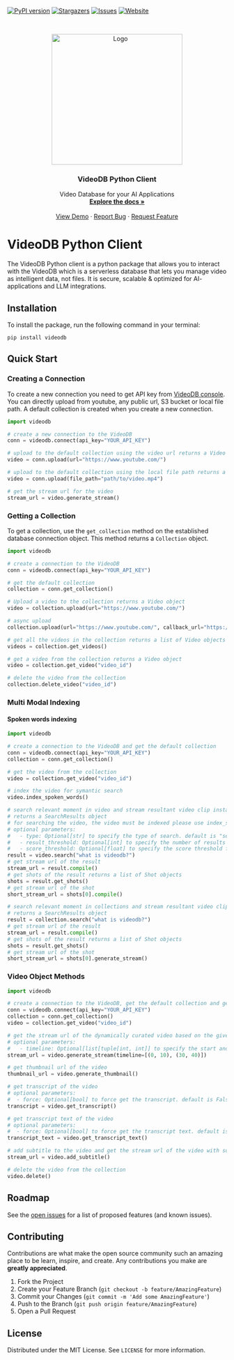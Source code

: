 
<!-- PROJECT SHIELDS -->
<!--
*** Reference links are enclosed in brackets [ ] instead of parentheses ( ).
*** https://www.markdownguide.org/basic-syntax/#reference-style-links
-->
[![PyPI version][pypi-shield]][pypi-url]
[![Stargazers][stars-shield]][stars-url]
[![Issues][issues-shield]][issues-url]
[![Website][website-shield]][website-url]


<!-- PROJECT LOGO -->
<br />
<p align="center">
  <a href="https://videodb.io/">
    <img src="https://codaio.imgix.net/docs/_s5lUnUCIU/blobs/bl-RgjcFrrJjj/d3cbc44f8584ecd42f2a97d981a144dce6a66d83ddd5864f723b7808c7d1dfbc25034f2f25e1b2188e78f78f37bcb79d3c34ca937cbb08ca8b3da1526c29da9a897ab38eb39d084fd715028b7cc60eb595c68ecfa6fa0bb125ec2b09da65664a4f172c2f" alt="Logo" width="300" height="">
  </a>

  <h3 align="center">VideoDB Python Client</h3>

  <p align="center">
    Video Database for your AI Applications
    <br />
    <a href="https://docs.videodb.io"><strong>Explore the docs »</strong></a>
    <br />
    <br />
    <a href="https://github.com/video-db/videodb-cookbook">View Demo</a>
    ·
    <a href="https://github.com/video-db/videodb-python/issues">Report Bug</a>
    ·
    <a href="https://github.com/video-db/videodb-python/issues">Request Feature</a>
  </p>
</p>

<!-- ABOUT THE PROJECT -->
# VideoDB Python Client
The VideoDB Python client is a python package that allows you to interact with the VideoDB which is a serverless database that lets you manage video as intelligent data, not files. It is secure, scalable & optimized for AI- applications and LLM integrations.

<!-- Documentation -->
<!-- ## Documentation
The documentation for the package can be found [here](https://videodb.io/) -->

<!-- Installation -->
## Installation
To install the package, run the following command in your terminal:
```
pip install videodb
```


<!-- USAGE EXAMPLES -->
## Quick Start
### Creating a Connection
To create a new connection you need to get API key from [VideoDB console](https://console.videodb.io). You can directly upload from youtube, any public url, S3 bucket or local file path. A default collection is created when you create a new connection.

```python
import videodb

# create a new connection to the VideoDB
conn = videodb.connect(api_key="YOUR_API_KEY")

# upload to the default collection using the video url returns a Video object
video = conn.upload(url="https://www.youtube.com/")

# upload to the default collection using the local file path returns a Video object
video = conn.upload(file_path="path/to/video.mp4")

# get the stream url for the video
stream_url = video.generate_stream()

```

### Getting a Collection
To get a collection, use the `get_collection` method on the established database connection object. This method returns a `Collection` object.

```python
import videodb

# create a connection to the VideoDB
conn = videodb.connect(api_key="YOUR_API_KEY")

# get the default collection
collection = conn.get_collection()

# Upload a video to the collection returns a Video object
video = collection.upload(url="https://www.youtube.com/")

# async upload
collection.upload(url="https://www.youtube.com/", callback_url="https://yourdomain.com/callback")

# get all the videos in the collection returns a list of Video objects
videos = collection.get_videos()

# get a video from the collection returns a Video object
video = collection.get_video("video_id")

# delete the video from the collection
collection.delete_video("video_id")

```

### Multi Modal Indexing

#### Spoken words indexing
```python
import videodb

# create a connection to the VideoDB and get the default collection
conn = videodb.connect(api_key="YOUR_API_KEY")
collection = conn.get_collection()

# get the video from the collection
video = collection.get_video("video_id")

# index the video for symantic search
video.index_spoken_words()

# search relevant moment in video and stream resultant video clip instantly.
# returns a SearchResults object
# for searching the video, the video must be indexed please use index_spoken_words() before searching
# optional parameters:
#   - type: Optional[str] to specify the type of search. default is "semantic"
#   - result_threshold: Optional[int] to specify the number of results to return. default is 5
#   - score_threshold: Optional[float] to specify the score threshold for the results. default is 0.2
result = video.search("what is videodb?")
# get stream url of the result
stream_url = result.compile()
# get shots of the result returns a list of Shot objects
shots = result.get_shots()
# get stream url of the shot
short_stream_url = shots[0].compile()

# search relevant moment in collections and stream resultant video clip instantly.
# returns a SearchResults object
result = collection.search("what is videodb?")
# get stream url of the result
stream_url = result.compile()
# get shots of the result returns a list of Shot objects
shots = result.get_shots()
# get stream url of the shot
short_stream_url = shots[0].generate_stream()

```

### Video Object Methods
```python
import videodb

# create a connection to the VideoDB, get the default collection and get a video
conn = videodb.connect(api_key="YOUR_API_KEY")
collection = conn.get_collection()
video = collection.get_video("video_id")

# get the stream url of the dynamically curated video based on the given timeline sequence
# optional parameters:
#   - timeline: Optional[list[tuple[int, int]] to specify the start and end time of the video
stream_url = video.generate_stream(timeline=[(0, 10), (30, 40)])

# get thumbnail url of the video
thumbnail_url = video.generate_thumbnail()

# get transcript of the video
# optional parameters:
#  - force: Optional[bool] to force get the transcript. default is False
transcript = video.get_transcript()

# get transcript text of the video
# optional parameters:
#  - force: Optional[bool] to force get the transcript text. default is False
transcript_text = video.get_transcript_text()

# add subtitle to the video and get the stream url of the video with subtitle
stream_url = video.add_subtitle()

# delete the video from the collection
video.delete()

```

<!-- ROADMAP -->
## Roadmap

See the [open issues](https://github.com/video-db/videodb-python/issues) for a list of proposed features (and known issues).


<!-- CONTRIBUTING -->
## Contributing

Contributions are what make the open source community such an amazing place to be learn, inspire, and create. Any contributions you make are **greatly appreciated**.

1. Fork the Project
2. Create your Feature Branch (`git checkout -b feature/AmazingFeature`)
3. Commit your Changes (`git commit -m 'Add some AmazingFeature'`)
4. Push to the Branch (`git push origin feature/AmazingFeature`)
5. Open a Pull Request

<!-- LICENSE -->
## License

Distributed under the MIT License. See `LICENSE` for more information.


<!-- MARKDOWN LINKS & IMAGES -->
<!-- https://www.markdownguide.org/basic-syntax/#reference-style-links -->
[pypi-shield]: https://img.shields.io/pypi/v/videodb?style=for-the-badge
[pypi-url]: https://pypi.org/project/videodb/
[python-shield]:https://img.shields.io/pypi/pyversions/videodb?style=for-the-badge
[stars-shield]: https://img.shields.io/github/stars/video-db/videodb-python.svg?style=for-the-badge
[stars-url]: https://github.com/video-db/videodb-python/stargazers
[issues-shield]: https://img.shields.io/github/issues/video-db/videodb-python.svg?style=for-the-badge
[issues-url]: https://github.com/video-db/videodb-python/issues
[website-shield]: https://img.shields.io/website?url=https%3A%2F%2Fvideodb.io%2F&style=for-the-badge&label=videodb.io
[website-url]: https://videodb.io/

